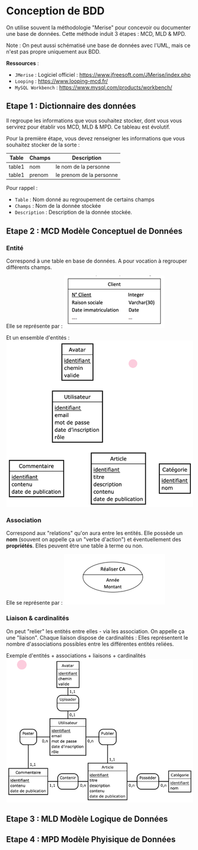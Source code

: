 # Conception de BDD

On utilise souvent la méthodologie "Merise" pour concevoir ou documenter une base de données. Cette méthode induit 3 étapes : MCD, MLD & MPD.

Note : On peut aussi schématisé une base de données avec l'UML, mais ce n'est pas propre uniquement aux BDD.

**Ressources** : 
- `JMerise` : Logiciel officiel : https://www.jfreesoft.com/JMerise/index.php
- `Looping` : https://www.looping-mcd.fr/
- `MySQL Workbench` : https://www.mysql.com/products/workbench/


## Etape 1 : Dictionnaire des données

Il regroupe les informations que vous souhaitez stocker, dont vous vous servirez pour établir vos MCD, MLD & MPD. Ce tableau est évolutif.

Pour la première étape, vous devez renseigner les informations que vous souhaitez stocker de la sorte : 

| Table | Champs | Description |
| --- | --- | --- |
| table1 | nom | le nom de la personne |
| table1 | prenom | le prenom de la personne |

Pour rappel : 
- `Table` : Nom donné au regroupement de certains champs
- `Champs` : Nom de la donnée stockée
- `Description` : Description de la donnée stockée.

## Etape 2 : MCD Modèle Conceptuel de Données

### Entité

Correspond à une table en base de données. A pour vocation à regrouper différents champs.

Elle se représente par : 
<img src="./images/mcd_1.png" />

Et un ensemble d'entités : 
<img src="./images/mcd_3.png" />

### Association

Correspond aux "relations" qu'on aura entre les entités. Elle possède un **nom** (souvent on appelle ça un "verbe d'action") et éventuellement des **propriétés**. Elles peuvent être une table à terme ou non.

Elle se représente par : 
<img src="./images/mcd_2.png" />


### Liaison & cardinalités

On peut "relier" les entités entre elles - via les association. On appelle ça une "liaison".
Chaque liaison dispose de cardinalités : Elles représentent le nombre d'associations possibles entre les différentes entités reliées.

Exemple d'entités + associations + liaisons + cardinalités
<img src="./images/mcd_4.png" />


## Etape 3 : MLD Modèle Logique de Données

## Etape 4 : MPD Modèle Phyisique de Données